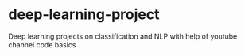 # deep-learning-project
Deep learning projects on classification and NLP with help of youtube channel code basics
